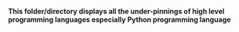 **This folder/directory displays all the under-pinnings of high level programming languages especially Python programming language**